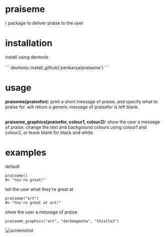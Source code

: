 # praiseme
r package to deliver praise to the user

<h1>installation</h1>
install using devtools
<br><br>
```
devtools::install_github('perikarya/praiseme')
```

<h1>usage</h1>
<b>praiseme(praisefor):</b> print a short message of praise, and specify what to praise for. will return a generic message of praisefor is left blank. <br><br>

<b>praiseme_graphics(praisefor, colour1, colour2):</b> show the user a message of praise. change the text and background colours using colour1 and colour2, or leave blank for black and white.

<h1>examples</h1>

default

```library(praiseme)
praiseme()
#> "You're great!"
```

tell the user what they're great at

```library(praiseme)
praiseme("art")
#> "You're great at art!"
```

show the user a message of praise

```library(praiseme)
praiseme_graphics("art", "darkmagenta", "thistle3")
```
![screenshot](https://i.ibb.co/TqsyYmG/Screen-Shot-2019-10-30-at-2-18-28-pm.png)

